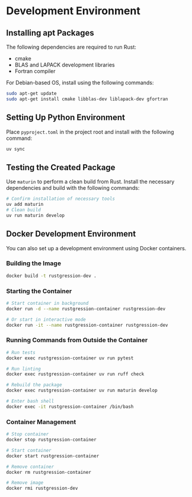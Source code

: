 # Development Environment

## Installing apt Packages

The following dependencies are required to run Rust:

- cmake
- BLAS and LAPACK development libraries
- Fortran compiler

For Debian-based OS, install using the following commands:

```bash
sudo apt-get update
sudo apt-get install cmake libblas-dev liblapack-dev gfortran
```

## Setting Up Python Environment

Place `pyproject.toml` in the project root and install with the following command:

```bash
uv sync
```

## Testing the Created Package

Use `maturin` to perform a clean build from Rust. Install the necessary dependencies and build with the following commands:

```bash
# Confirm installation of necessary tools
uv add maturin
# Clean build
uv run maturin develop
```

## Docker Development Environment

You can also set up a development environment using Docker containers.

### Building the Image

```bash
docker build -t rustgression-dev .
```

### Starting the Container

```bash
# Start container in background
docker run -d --name rustgression-container rustgression-dev

# Or start in interactive mode
docker run -it --name rustgression-container rustgression-dev
```

### Running Commands from Outside the Container

```bash
# Run tests
docker exec rustgression-container uv run pytest

# Run linting
docker exec rustgression-container uv run ruff check

# Rebuild the package
docker exec rustgression-container uv run maturin develop

# Enter bash shell
docker exec -it rustgression-container /bin/bash
```

### Container Management

```bash
# Stop container
docker stop rustgression-container

# Start container
docker start rustgression-container

# Remove container
docker rm rustgression-container

# Remove image
docker rmi rustgression-dev
```
